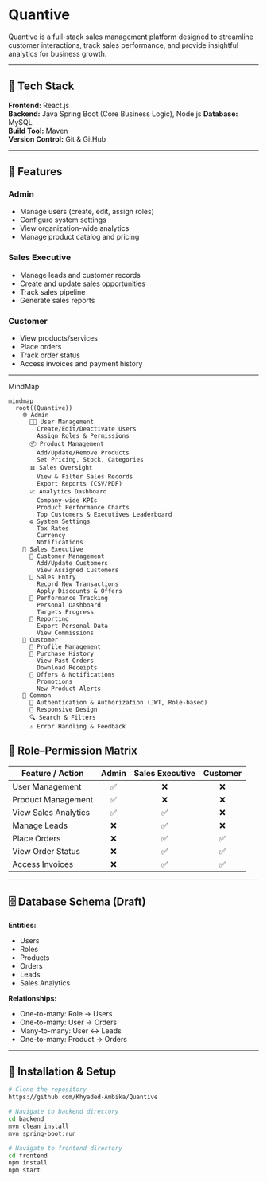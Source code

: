 # Quantive

Quantive is a full-stack sales management platform designed to streamline customer interactions, track sales performance, and provide insightful analytics for business growth.

---

## 🚀 Tech Stack

**Frontend:** React.js  
**Backend:** Java Spring Boot (Core Business Logic), Node.js
**Database:** MySQL  
**Build Tool:** Maven  
**Version Control:** Git & GitHub

---

## 📌 Features

### **Admin**
- Manage users (create, edit, assign roles)
- Configure system settings
- View organization-wide analytics
- Manage product catalog and pricing

### **Sales Executive**
- Manage leads and customer records
- Create and update sales opportunities
- Track sales pipeline
- Generate sales reports

### **Customer**
- View products/services
- Place orders
- Track order status
- Access invoices and payment history

---
MindMap

```mermaid 
mindmap
  root((Quantive))
    🌐 Admin
      🧑‍💼 User Management
        Create/Edit/Deactivate Users
        Assign Roles & Permissions
      📦 Product Management
        Add/Update/Remove Products
        Set Pricing, Stock, Categories
      📊 Sales Oversight
        View & Filter Sales Records
        Export Reports (CSV/PDF)
      📈 Analytics Dashboard
        Company-wide KPIs
        Product Performance Charts
        Top Customers & Executives Leaderboard
      ⚙️ System Settings
        Tax Rates
        Currency
        Notifications
    💼 Sales Executive
      👥 Customer Management
        Add/Update Customers
        View Assigned Customers
      📝 Sales Entry
        Record New Transactions
        Apply Discounts & Offers
      🎯 Performance Tracking
        Personal Dashboard
        Targets Progress
      📑 Reporting
        Export Personal Data
        View Commissions
    🛒 Customer
      🧾 Profile Management
      📜 Purchase History
        View Past Orders
        Download Receipts
      🎁 Offers & Notifications
        Promotions
        New Product Alerts
    🔗 Common
      🔐 Authentication & Authorization (JWT, Role-based)
      📱 Responsive Design
      🔍 Search & Filters
      ⚠️ Error Handling & Feedback

``` 

## 🔐 Role–Permission Matrix

| Feature / Action                | Admin | Sales Executive | Customer |
|---------------------------------|:-----:|:---------------:|:--------:|
| User Management                 | ✅    | ❌              | ❌       |
| Product Management              | ✅    | ❌              | ❌       |
| View Sales Analytics            | ✅    | ✅              | ❌       |
| Manage Leads                    | ❌    | ✅              | ❌       |
| Place Orders                    | ❌    | ✅              | ✅       |
| View Order Status               | ❌    | ✅              | ✅       |
| Access Invoices                 | ❌    | ✅              | ✅       |

---

## 🗄 Database Schema (Draft)

**Entities:**
- Users
- Roles
- Products
- Orders
- Leads
- Sales Analytics

**Relationships:**
- One-to-many: Role → Users
- One-to-many: User → Orders
- Many-to-many: User ↔ Leads
- One-to-many: Product → Orders

---
## 📌 Installation & Setup

```bash
# Clone the repository
https://github.com/Khyaded-Ambika/Quantive

# Navigate to backend directory
cd backend
mvn clean install
mvn spring-boot:run

# Navigate to frontend directory
cd frontend
npm install
npm start

